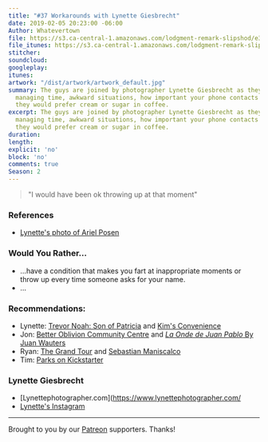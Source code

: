 ```yaml
---
title: "#37 Workarounds with Lynette Giesbrecht"
date: 2019-02-05 20:23:00 -06:00
Author: Whatevertown
file: https://s3.ca-central-1.amazonaws.com/lodgment-remark-slipshod/e37.mp3
file_itunes: https://s3.ca-central-1.amazonaws.com/lodgment-remark-slipshod/e37.m4a
stitcher: 
soundcloud: 
googleplay: 
itunes: 
artwork: "/dist/artwork/artwork_default.jpg"
summary: The guys are joined by photographer Lynette Giesbrecht as they talk about
  managing time, awkward situations, how important your phone contacts are, and whether
  they would prefer cream or sugar in coffee.
excerpt: The guys are joined by photographer Lynette Giesbrecht as they talk about
  managing time, awkward situations, how important your phone contacts are, and whether
  they would prefer cream or sugar in coffee.
duration: 
length: 
explicit: 'no'
block: 'no'
comments: true
Season: 2
---
```


> "I would have been ok throwing up at that moment"

### References
- [Lynette's photo of Ariel Posen](https://www.instagram.com/p/BsWHMHAn1bR/)

### Would You Rather…
- …​have a condition that makes you fart at inappropriate moments or throw up every time someone asks for your name.
- …

### Recommendations:
- Lynette: [Trevor Noah: Son of Patricia](https://www.netflix.com/ca/title/80239932) and [Kim's Convenience](https://www.cbc.ca/kimsconvenience/)
- Jon: [Better Oblivion Community Centre](https://open.spotify.com/album/5622zSt4RLqNSPShdqmWpj?si=705tkK20SmadvJPZ_yMa5Q)
and [*La Onde de Juan Pablo* By Juan Wauters](https://open.spotify.com/album/7vnOLMJbcoOeotQTWw2Gkx?si=n5ff0GoSRN6mNQIFpywk_w)
- Ryan: [The Grand Tour](https://www.primevideo.com/detail/amzn1.dv.gti.b2ac2306-8a2f-d970-10ac-253fbd6b0aaa?ref_=dvm_pds_gen_CA_kc_s_g|c_231848609468_m_TeGJvLaM-dc_s__) and [Sebastian Maniscalco](https://sebastianlive.com/home/)
- Tim: [Parks on Kickstarter](https://www.kickstarter.com/projects/keymastergames/parks-the-board-game)

### Lynette Giesbrecht
- [Lynettephotographer.com](https://www.lynettephotographer.com/
- [Lynette's Instagram](https://www.instagram.com/lynette.photographer/)

---

Brought to you by our [Patreon](https://www.patreon.com/whatevertown) supporters. Thanks!
